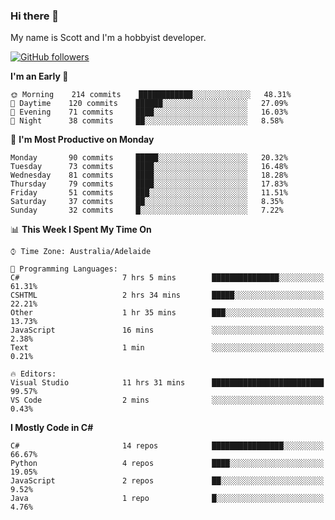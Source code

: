 ### Hi there 👋

My name is Scott and I'm a hobbyist developer.

[![GitHub followers](https://img.shields.io/github/followers/puppetsw?label=Follow&style=social)](https://github.com/puppetsw?tab=followers)

<!--START_SECTION:waka-->
**I'm an Early 🐤** 

```text
🌞 Morning    214 commits    ████████████░░░░░░░░░░░░░   48.31% 
🌆 Daytime    120 commits    ██████░░░░░░░░░░░░░░░░░░░   27.09% 
🌃 Evening    71 commits     ████░░░░░░░░░░░░░░░░░░░░░   16.03% 
🌙 Night      38 commits     ██░░░░░░░░░░░░░░░░░░░░░░░   8.58%

```
📅 **I'm Most Productive on Monday** 

```text
Monday       90 commits     █████░░░░░░░░░░░░░░░░░░░░   20.32% 
Tuesday      73 commits     ████░░░░░░░░░░░░░░░░░░░░░   16.48% 
Wednesday    81 commits     ████░░░░░░░░░░░░░░░░░░░░░   18.28% 
Thursday     79 commits     ████░░░░░░░░░░░░░░░░░░░░░   17.83% 
Friday       51 commits     ███░░░░░░░░░░░░░░░░░░░░░░   11.51% 
Saturday     37 commits     ██░░░░░░░░░░░░░░░░░░░░░░░   8.35% 
Sunday       32 commits     █░░░░░░░░░░░░░░░░░░░░░░░░   7.22%

```


📊 **This Week I Spent My Time On** 

```text
⌚︎ Time Zone: Australia/Adelaide

💬 Programming Languages: 
C#                       7 hrs 5 mins        ███████████████░░░░░░░░░░   61.31% 
CSHTML                   2 hrs 34 mins       █████░░░░░░░░░░░░░░░░░░░░   22.21% 
Other                    1 hr 35 mins        ███░░░░░░░░░░░░░░░░░░░░░░   13.73% 
JavaScript               16 mins             ░░░░░░░░░░░░░░░░░░░░░░░░░   2.38% 
Text                     1 min               ░░░░░░░░░░░░░░░░░░░░░░░░░   0.21%

🔥 Editors: 
Visual Studio            11 hrs 31 mins      █████████████████████████   99.57% 
VS Code                  2 mins              ░░░░░░░░░░░░░░░░░░░░░░░░░   0.43%

```

**I Mostly Code in C#** 

```text
C#                       14 repos            ████████████████░░░░░░░░░   66.67% 
Python                   4 repos             ████░░░░░░░░░░░░░░░░░░░░░   19.05% 
JavaScript               2 repos             ██░░░░░░░░░░░░░░░░░░░░░░░   9.52% 
Java                     1 repo              █░░░░░░░░░░░░░░░░░░░░░░░░   4.76%

```



<!--END_SECTION:waka-->

<!--
**puppetsw/puppetsw** is a ✨ _special_ ✨ repository because its `README.md` (this file) appears on your GitHub profile.

Here are some ideas to get you started:

- 🔭 I’m currently working on ...
- 🌱 I’m currently learning ...
- 👯 I’m looking to collaborate on ...
- 🤔 I’m looking for help with ...
- 💬 Ask me about ...
- 📫 How to reach me: ...
- 😄 Pronouns: ...
- ⚡ Fun fact: ...
-->
